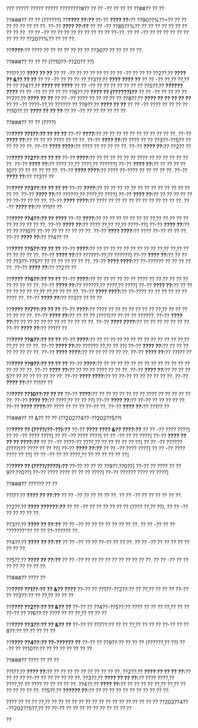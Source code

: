 ??? ????? ????? ????? ????????#?? ?? ?? -?? ?? ?? ??
??##?? ?? ??

??###?? ?? ?? (??????)
??**???? ??:??**
??-?? **???? ??:**?? ??90??%??+?? ?? ?? ?? ?? ?? ?? ?? ??.
??-?? **???? ??:??**
?? ?? -?? ??85??%?? ?? ?? ?? ?? ?? ?? ?? ?? ?? ??.
?? ?? -?? ?? ?? ?? ?? ?? ?? ?? ?? ?? ??-??.
?? ?? -?? ?? ?? ?? ?? ?? ?? ?? ?? ?? ??20??%?? ?? ?? ??.

??**????:**?? ???? ?? ?? ?? ?? ?? ?? ?? ??30?? ?? ?? ?? ?? ??.

??###?? ?? ?? ?? (??10??-??20?? ??)

??1??.?? **???? ?? ??**
??  ?? -?? ?? ?? ?? ?? ??
??  ?? -?? ?? ?? ??
??2??.?? **???? ?? &?? ?? ??**
??  ?? -?? ?? ?? ?? ??
??3??.?? **???? ???? ??**
??  ?? -?? ??,?? ??,?? ?? ??
??4??.?? **???? ?? ????**
??  ?? -?? ?? ?? ?? ?? ?? ?? ??
??5??.?? **?????? ????**
??  ?? -?? ?? ?? ?? ??
??6??.?? **???? ?? (??????)??**
??  ?? -?? ?? ?? ?? ??
??7??.?? **???? ?? ??**
??  ?? -?? ???? ?? ?? ?? ?? ??
??8??.?? **???? ?? ?? ?? ?? ??**
??  ?? -?? ????-??,?? ?????? ??
??9??.?? **???? ?? ??**
??  ?? -?? ???? ?? ?? ?? ??
??10??.?? **???? ?? ?? ??**
??   ?? -?? ?? ?? ?? ?? ?? ??

??###?? ?? ?? (????)

??**???? ??1??:?? ?? ?? ??**
??-?? **????:**?? ?? ?? ?? ?? ?? ?? ?? ?? ?? ?? ??.
??-?? **???? ??:**?? ?? ?? ?? ???? ?? ?? ??.
??-?? **???? ??:**?? ???? ?? ?? ??3??-??5?? ?? ?? ?? ?? ??.
??-?? **???? ????:**?? ???? ?? ?? ?? ?? ??.
??-?? **???? ??:**?? ??2?? ??

??**???? ??2??:?? ?? ??**
??-?? **????:**?? ?? ?? ?? ?? ?? ?? ???? ?? ?? ?? ?? ?? ?? ??.
??-?? **???? ??:**?? ???? ??,?? ????,?? ??????]
??-?? **???? ??:**?? ?? ?? ?? ??10?? ?? ?? ?? ?? ?? ??.
??-?? **???? ????:**?? ???? ??-???? ?? ?? ?? ?? ??.
??-?? **???? ??:**?? ??3?? ??

??**???? ??3??:?? ?? ?? ??**
??-?? **????:**?? ?? ?? ?? ?? ?? ?? ?? ?? ?? ?? ?? ?? ?? ?? ??.
??-?? **???? ??:**?? ??????,?? ????,?? ????]
??-?? **???? ??:**?? ?? ?? ?? ?? ?? ?? ??-?? ?? ?? ??.
??-?? **???? ????:**?? ???? ?? ?? ?? ?? ?? ?? ?? ?? ?? ?? ??.
??-?? **???? ??:**?? ??1?? ??

??**???? ??4??:?? ?? ????**
??-?? **????:**?? ?? ?? ?? ?? ?? ?? ?? ??,?? ?? ?? ?? ?? ?? ?? ?? ?? ?? ??.
??-?? **???? ??:**?? ???? ??,?? ??,?? ????-??]
??-?? **???? ??:**?? ?? ?? ??10?? ??-?? ?? ?? ?? ?? ?? ??.
??-?? **???? ????:**?? ???? ??-?? ?? ?? ??.
??-?? **???? ??:**?? ??4?? ??

??**???? ??5??:?? ?? ??**
??-?? **????:**?? ?? ?? ?? ?? ?? ?? ?? ?? ?? ??,?? ??,?? ?? ?? ?? ?? ?? ??.
??-?? **???? ??:**?? ??????-??,?? ??????]
??-?? **???? ??:**?? ?? ?? ?? ??3??-??5?? ?? ?? ?? ?? ?? ?? ??.
??-?? **???? ????:**?? ??-?????? ?? ?? ?? ?? ??.
??-?? **???? ??:**?? ??2?? ??

??**???? ??6??:?? ?? ??**
??-?? **????:**?? ?? ?? ?? ?? ?? ?? ???? ?? ?? ?? ?? ?? ?? ?? ?? ?? ?? ??.
??-?? **???? ??:**?? ??????,?? ????,?? ????]
??-?? **???? ??:**?? ?? ?? ?? ?? ?? ?? ??,?? ??,?? ?? ?? ??.
??-?? **???? ????:**?? ??-???? ?? ?? ?? ?? ?? ?? ???? ??.
??-?? **???? ??:**?? ??3?? ?? ?? ??

??**???? ??7??:?? ?? ??**
??-?? **????:**?? ???? ?? ?? ?? ?? ?? ?? ?? ??,?? ?? ?? ?? ?? ?? ?? ??.
??-?? **???? ??:**?? ?? ?? ?? (????)?? ?? ?? ?? ??????.
??-?? **???? ??:**?? ?? ?? ?? ?? ?? ?? ?? ?? ?? ?? ??.
??-?? **???? ????:**?? ?? ?? ?? ?? ?? ?? ??.
??-?? **???? ??:**?? ??1?? ??

??**???? ??8??:?? ?? ??**
??-?? **????:**?? ?? ?? ?? ?? ?? ?? ?? ?? ?? ?? ?? ?? ??,?? ??,?? ?? ?? ??.
??-?? **???? ??:**?? ?????? ??,?? ?? ??]
??-?? **???? ??:**?? ?? ?? ?? ?? ?? ?? ?? ??.
??-?? **???? ????:**?? ?? ?? ?? ?? ?? ??.
??-?? **???? ??:**?? ??1?? ??

??**???? ??9??:?? ?? ?? ??**
??-?? **????:**?? ?? ?? ?? ?? ?? ?? ?? ?? ?? ?? ?? ?? ?? ?? ?? ?? ??.
??-?? **???? ??:**?? ?? ?? ?? ???? ?? ?? ??.
??-?? **???? ??:**?? ?? ?? ??5?? ?? ?? ?? ?? ?? ?? ??.
??-?? **???? ????:**?? ?? ??-?? ?? ?? ?? ?? ?? ??.
??-?? **???? ??:**?? ??1?? ??

??**???? ??10??:?? ?? ??**
??-?? **????:**?? ?? ?? ?? ?? ?? ?? ?? ???? ?? ?? ?? ?? ?? ??.
??-?? **???? ??:**?? ????,?? ?? ?? ??]
??-?? **???? ??:**?? ??-?? ?? ?? ?? ?? ??.
??-?? **???? ????:**?? ???? ?? ?? ?? ??-?? ??.
??-?? **???? ??:**?? ??1?? ??

??###?? ?? &?? ?? ?? (??202??4??-??202??5??)

??**???? ?? (????/??-??):??**
??-?? **???? ???? &?? ????:??**
?? ?? -?? ???? ????]
?? ?? -?? ???? ????]
?? ?? -?? ???? ????]
?? ?? -?? ?? ?? ????]
??-?? **???? ?? ?? ?? ????:??**
?? ?? -?? ????-?? ????,?? ?? ?? ?? ?? ?? ??]
?? ?? -?? ?????? (????)?? ???? ?? ?? ??]
??-?? **???? ??:??**
?? ?? -?? ???? ????]
?? ?? -?? ???? ???? ?? ??]
?? ?? -?? ?? ?? ????,?? ?? ?? ?? ?? ?? ??]

??**???? ?? (????/????):??**
??-?? ?? ?? ?? ??9??.??0??]
??-?? ?? ???? ?? ??9??.??0??]
??-?? ???? ???? ?? ?? ?? ????]
??-?? ?????? ???? ?? ????]

??###?? ?????? ?? ??

??1??.?? **???? ?? ??:??**
??  ?? -?? ?? ?? ?? ?? ??.
??  ?? -?? ?? ?? ?? ?? ?? ??.

??2??.?? **???? ??????:??**
??  ?? -?? ?? ?? ?? ?? ?? ?? (???? ??,?? ??).
??  ?? -?? ?? ?? ?? ?? ??.

??3??.?? **???? ?? ??:??**
??  ?? -?? ?? ?? ?? ?? ?? ?? ?? ??.
??  ?? -?? ?? ?? "??????"?? ?? ?? ??-?????? ??.

??4??.?? **???? ?? ??:??**
??  ?? -?? ?? ?? ??-?? ?? ?? ??.
??  ?? -?? ?? ?? ?? ?? ?? ?? ?? ??.

??5??.?? **???? ?? ??:??**
??  ?? -?? ?? ?? ?? ?? ?? ?? ?? ?? ?? ??.
??  ?? -?? ?? ?? ?? ?? ?? ?? ?? ??.

??###?? ???? ??

??**???? ??1??:?? ?? &?? ????**
??-?? ?? ??1??-??2??:?? ?? ??,?? ?? ?? ??
??-?? ?? ??3??:?? ?? ??,?? ?? ?? ??

??**???? ??2??:?? ?? &?? ??**
??-?? ?? ??4??-??5??:?? ???? ?? ?? ?? ??,?? ?? ??
??-?? ?? ??6??:?? ???? ?? ?? ??,?? ?? ?? ??

??**???? ??3??:?? ?? &?? ??**
??-?? ?? ??7??:?? ?? ?? ??,?? ?? ?? ??
??-?? ?? ??8??:?? ?? ?? ?? ?? ??

??**???? ??4??:?? ??-?????? ??**
??-?? ?? ??9??:?? ?? ?? ?? (??????,?? ??)
??-?? ?? ??10??:?? ?? ?? ?? ?? ?? ?? ??

??###?? ???? ?? ?? ??

??1??.?? **???? ??:**?? ?? ?? ?? ?? ?? ?? ?? ?? ?? ??.
??2??.?? **???? ?? ?? ?? ??:**?? ?? ?? ?? ??-?? ?? ?? ?? ?? ?? ??.
??3??.?? **???? ?? ?? ??:**?? ???? ????,?? ????,?? ?? ???? ?? ?? ?? ?? ??.
??4??.?? **???? ??:**?? ?? ?? ?? ?? ??,?? ??,?? ?? ?? ?? ?? ?? ??.
??5??.?? **?????? ??:**?? ?? ?? ?? ?? ?? ?? ?? ?? ?? ?? ??.

???? ?? ?? ?? ??,?? ?? ?? ?? ?? ?? ?? ?? ?? ?? ?? ?? ?? ?? ?? ?? ?? ??202??4??-??202??5??,?? ?? ??-?? ?? ?? ?? ?? ?? ?? ?? ?? ??.??

??